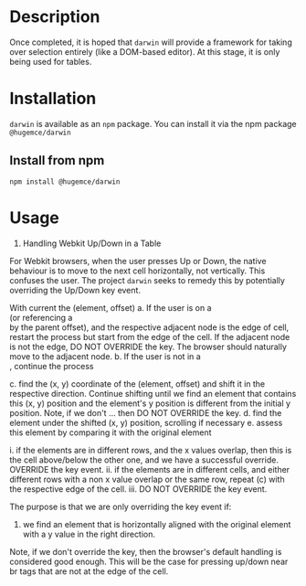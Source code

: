 
# Description
Once completed, it is hoped that `darwin` will provide a framework for taking over selection entirely (like a DOM-based editor). At this stage, it is only being used for tables.
# Installation
`darwin` is available as an `npm` package.  You can install it via the npm package `@hugemce/darwin`
## Install from npm
`npm install @hugemce/darwin`

# Usage
1. Handling Webkit Up/Down in a Table

For Webkit browsers, when the user presses Up or Down, the native behaviour is to move to the next cell horizontally, not vertically. This confuses the user. The project `darwin` seeks to remedy this by potentially overriding the Up/Down key event.

With current the (element, offset)
a. If the user is on a <br> (or referencing a <br> by the parent offset), and the respective adjacent node is the edge of cell, restart the process but start from the edge of the cell. If the adjacent node is not the edge, DO NOT OVERRIDE the key. The browser should naturally move to the adjacent node.
b. If the user is not in a <br>, continue the process

c. find the (x, y) coordinate of the (element, offset) and shift it in the respective direction. Continue shifting until we find an element that contains this (x, y) position and the element's y position is different from the initial y position. Note, if we don't ... then DO NOT OVERRIDE the key.
d. find the element under the shifted (x, y) position, scrolling if necessary
e. assess this element by comparing it with the original element

  i. if the elements are in different rows, and the x values overlap, then this is the cell above/below the other one, and we have a successful override. OVERRIDE the key event.
  ii. if the elements are in different cells, and either different rows with a non x value overlap or the same row, repeat (c) with the respective edge of the cell.
  iii. DO NOT OVERRIDE the key event.

The purpose is that we are only overriding the key event if:

 1. we find an element that is horizontally aligned with the original element with a y value in the right direction.

Note, if we don't override the key, then the browser's default handling is considered good enough. This will be the case for pressing up/down near br tags that are not at the edge of the cell.
